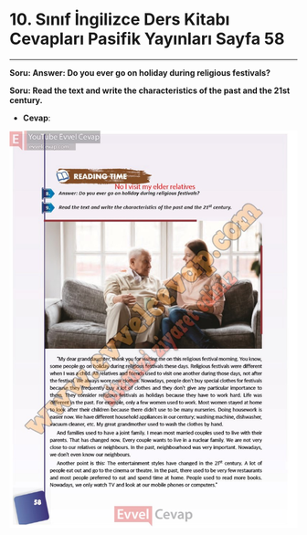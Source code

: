 # 10. Sınıf İngilizce Ders Kitabı Cevapları Pasifik Yayınları Sayfa 58

---

**Soru: Answer: Do you ever go on holiday during religious festivals?**

**Soru: Read the text and write the characteristics of the past and the 21st century.**

-   **Cevap**:

![Image 1](./image_1.jpg)